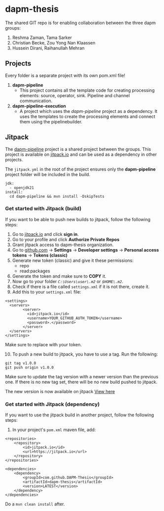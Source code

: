 # dapm-thesis
The shared GIT repo is for enabling collaboration between the three dapm groups:
1. Reshma Zaman, Tama Sarker
2. Christian Becke, Zou Yong Nan Klaassen
3. Hussein Dirani, Raihanullah Mehran
## Projects
Every folder is a separate project with its own pom.xml file!
1. **dapm-pipeline**
    - This project contains all the template code for creating processing elements: source, operator, sink. Pipeline and channel communication.
2. **dapm-pipeline-execution**
    - A project which uses the *dapm-pipeline* project as a dependency. It uses the templates to create the processing elements and connect them using the pipelinebuilder.

## Jitpack
The [dapm-pipeline](#projects) project is a shared project between the groups. This project is available on [jitpack.io](https://jitpack.io/) and can be used as a dependency in other projects.

The `jitpack.yml` in the root of the project ensures only the **dapm-pipeline** project folder will be included in the build.
```
jdk:
  - openjdk21
install:
  cd dapm-pipeline && mvn install -DskipTests
  ```

### Get started with Jitpack (build)
If you want to be able to push new builds to jitpack, follow the following steps:
1. Go to [jitpack.io](https://jitpack.io/) and click **sign in**.
2. Go to your profile and click **Authorize Private Repos**
3. Grant jitpack access to dapm-thesis organization.
4. Go to [github.com](https://github.com/) -> **Settings** -> **Developer settings** -> **Personal access tokens** -> **Tokens (classic)**
5. Generate new token (classic) and give it these permissions:
    - repo
    - read:packages
6. Generate the token and make sure to **COPY** it.
7. Now go to your folder *`C:\Users\user\.m2`* or *`$HOME\.m2`*.
8. Check if there is a file called `settings.xml` if it is not there, create it.
9. Add this to your `settings.xml` file:
```
<settings>
  <servers>
        <server>
          <id>jitpack.io</id>
          <username>YOUR_GITHUB_AUTH_TOKEN</username>
          <password>.</password>
        </server>
  </servers>
</settings>

```
Make sure to replace with your token.

10. To push a new build to jitpack, you have to use a tag. Run the following:
```
git tag v1.0.0
git push origin v1.0.0
```
Make sure to update the tag version with a newer version than the previous one. If there is no new tag set, there will be no new build pushed to jitpack.

The new version is now available on jitpack <a href="https://jitpack.io/#DAPM-Thesis/dapm-thesis" target="_blank">View here</a>


### Get started with Jitpack (dependency)
If you want to use the jitpack build in another project, follow the following steps:
1. In your project's `pom.xml` maven file, add:
```
<repositories>
    <repository>
        <id>jitpack.io</id>
        <url>https://jitpack.io</url>
    </repository>
</repositories>

<dependencies>
    <dependency>
        <groupId>com.github.DAPM-Thesis</groupId>
        <artifactId>dapm-thesis</artifactId>
        <version>LATEST</version>
    </dependency>
</dependencies>
```
Do a `mvn clean install` after.